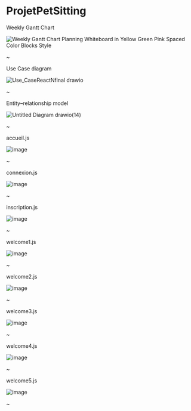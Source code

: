 # ProjetPetSitting



Weekly Gantt Chart



![Weekly Gantt Chart Planning Whiteboard in Yellow Green Pink Spaced Color Blocks Style](https://github.com/AliceMasse/ProjetPawsome/assets/151831830/dc72d76a-b113-4527-a9f8-d6ecd05538c1)


~

Use Case diagram

![Use_CaseReactNfinal drawio](https://github.com/AliceMasse/ProjetPawsome/assets/151831830/256698bd-3c47-4899-9d54-7ca0201d653d)


~


Entity–relationship model


![Untitled Diagram drawio(14)](https://github.com/AliceMasse/ProjetPawsome/assets/151831830/1a8275c9-2f98-4fe8-b6f8-b0aa9e364403)



~

accueil.js

![image](https://github.com/AliceMasse/ProjetPetSitting/assets/90843840/5c97ec98-250c-447f-ba45-5f1af72bf212)

~


connexion.js

![image](https://github.com/AliceMasse/ProjetPetSitting/assets/90843840/17fe54a4-a400-454a-a3d8-3daa56e1974d)

~


inscription.js

![image](https://github.com/AliceMasse/ProjetPetSitting/assets/90843840/4edcb2c7-76b7-4c73-bb78-dfbf32a5129c)

~


welcome1.js

![image](https://github.com/AliceMasse/ProjetPetSitting/assets/90843840/05e9e81a-55a2-42b1-b2ec-16261698a394)

~


welcome2.js

![image](https://github.com/AliceMasse/ProjetPetSitting/assets/90843840/ad010f3c-d953-451a-b357-625439f3652e)

~


welcome3.js

![image](https://github.com/AliceMasse/ProjetPetSitting/assets/90843840/dac7f350-87ce-4d6f-8f0b-84d243cce4f8)

~


welcome4.js

![image](https://github.com/AliceMasse/ProjetPetSitting/assets/90843840/fd391f16-6c22-48d1-bc2c-418a22a3d1d4)

~


welcome5.js

![image](https://github.com/AliceMasse/ProjetPetSitting/assets/90843840/5d53b207-8787-46f6-a899-a4f0cfb9ba7d)

~




